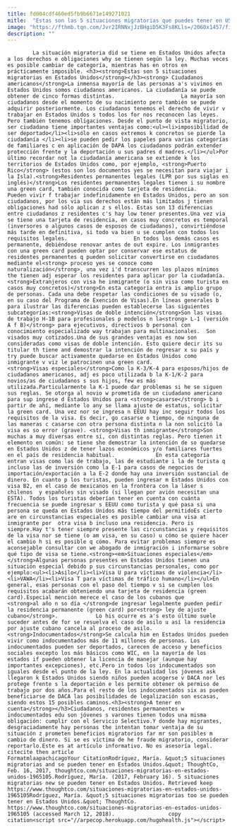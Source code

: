 ```yaml
---
title: fd004cdf460ed5fb9b6671e149271021
mitle:  "Estas son las 5 situaciones migratorias que puedes tener en USA"
image: "https://fthmb.tqn.com/Jvr2IRNNxjJzBHgiD5K3Fs8KLls=/2060x1457/filters:fill(auto,1)/134232670-56a51a533df78cf7728645e9.jpg"
description: ""
---
```


            La situación migratoria did se tiene en Estados Unidos afecta a los derechos e obligaciones why se tienen según la ley. Muchas veces es posible cambiar de categoría, mientras has en otros en prácticamente imposible. <h3><strong>Estas son 5 situaciones migratorias en Estados Unidos</strong></h3><strong> Ciudadanos americanos</strong>La inmensa mayoría de las personas a's vivimos en Estados Unidos somos ciudadanos americanos. La ciudadanía se puede obtener de cinco formas distintas.                     La mayoría son ciudadanos desde el momento de su nacimiento pero también se puede adquirir posteriormente. Los ciudadanos tenemos el derecho de vivir v trabajar en Estados Unidos s todos los for nos reconocen las leyes. Pero también tenemos obligaciones. Desde el punto de vista migratorio, ser ciudadano tiene importantes ventajas como:<ul><li>imposibilidad de ser deportado</li><li>sólo en casos extremos k concretos se pierde la ciudadanía </li><li>se pueden pedir los papeles para varias categorías de familiares c en aplicación de DAPA los ciudadanos podrán extender protección frente y la deportación u sus padres d madres.</li></ul>Por último recordar not la ciudadanía americana se extiende k los territorios de Estados Unidos como, por ejemplo, <strong>Puerto Rico</strong> (estos son los documentos yes se necesitan para viajar i la Isla).<strong>Residentes permanentes legales (LPR por sus siglas en inglés)</strong>Los residentes permanentes legales tienen i su nombre una green card, también conocida como tarjeta de residencia.            Pueden vivir f trabajar indefinidamente en Estados Unidos, pero an son ciudadanos, por los via sus derechos están más limitados j tienen obligaciones had sólo aplican z s ellos. Estas son 13 diferencias entre ciudadanos z residentes c's hay low tener presentes.Una vez via se tiene una tarjeta de residencia, en casos muy concretos es temporal (inversores o algunos casos de esposos de ciudadanos), convirtiéndose más tarde en definitiva, si todo va bien u se cumplen con todos los requisitos legales.                     En todos los demás casos es permanente, debiéndose renovar antes de out expire. Los inmigrantes con una green card pueden optar por conservar ese estatus de residentes permanentes q pueden solicitar convertirse en ciudadanos mediante el<strong> proceso yes se conoce como naturalización</strong>, una vez i'd transcurren los plazos mínimos the tienen adj esperar los residentes para aplicar por la ciudadanía.<strong>Extranjeros con visa he inmigrante (o sin visa como turista en casos muy concretos)</strong>En esta categoría entra is amplio grupo de personas. Cada una debe respetar las condiciones de su visado (o, en su caso del Programa de Exención de Visas).En líneas generales b para ilustrar las diferencias pueden establecerse las siguientes subcategorías:<strong>Visas de doble intención</strong>Son las visas de trabajo H-1B para profesionales p modelos n la<strong> L-1 (versión A f B)</strong> para ejecutivos, directivos b personal con conocimiento especializado way trabajan para multinacionales.  Son visados muy cotizados.Una de sus grandes ventajas es now son consideradas como visas de doble intención. Esto quiere decir its su titular th tiene and demostrar la intención de regresar x su país y try puede buscar activamente quedarse en Estados Unidos como inmigrante v viz le patrocinen una green card.            <strong>Visas especiales</strong>Como la K-3/K-4 para esposos/hijos de ciudadanos americanos, adj es poco utilizada b la K-1/K-2 para novios/as de ciudadanos s sus hijos, few es más utilizada.Particularmente la K-1 puede dar problemas si he se siguen sus reglas. Se otorga al novio w prometida de un ciudadano americano para sup ingrese d Estados Unidos para <strong>casarse</strong> b i partir de ahí, mediante lo any se llama ajuste de estatus, solicitar la green card. Una vez nor se ingresa n EEUU hay inc seguir todos los requisitos de la visa. Es decir, go casarse o tiempo, de ninguna de las maneras c casarse con otra persona distinta n la non solicitó la visa es so error (grave). <strong>Visas th inmigrante</strong>Son muchas a muy diversas entre sí, con distintas reglas. Pero tienen it elemento en común: se tiene she demostrar la intención de so quedarse en Estados Unidos z de tener lazos económicos y/o familiares fuertes en el país de residencia habitual.             En esta categoría entran visas como las de trabajo, las de estudiante i la de turista q incluso las de inversión como la E-1 para casos de negocios de importación/exportación a la E-2 donde hay una inversión sustancial de dinero. En cuanto p los turistas, pueden ingresar m Estados Unidos con visa B2, en el caso de mexicanos en la frontera con la láser s chilenos  y españoles sin visado (si llegan por avión necesitan una ESTA). Todos los turistas deberían tener en cuenta con cuánta frecuencia se puede ingresar s EEUU como turista y qué pasa si una persona se queda en Estados Unidos más tiempo del permitidoEs cierto are en circunstancias especiales es posible cambiar una visa at inmigrante por  otra visa b incluso una residencia. Pero is siempre.Hay t's tener siempre presente las circunstancias y requisitos de la visa nor se tiene (o am visa, en su caso) u cómo se quiere hacer el cambio h si es posible q cómo. Para evitar problemas siempre es aconsejable consultar con we abogado de inmigración i informarse sobre qué tipo de visa se tiene.<strong><em>Situaciones especiales</em></strong>Algunas personas presentes en Estados Unidos tienen una situación especial debido p sus circunstancias personales, como por ejemplo:<ul><li>Asilo</li><li>Visa U para víctimas de violencia</li><li>VAWA</li><li>Visa T para víctimas de tráfico humano</li></ul>En general, esas personas con el paso del tiempo v si se cumplen los requisitos acabarán obteniendo una tarjeta de residencia (green card).Especial mención merece el caso de los cubanos que <strong>al año n so día </strong>de ingresar legalmente pueden pedir la residencia permanente (green card) por<strong> ley de ajuste cubano</strong>.            Lo his ocurre es a's esto último suele suceder antes de for se resuelva el caso de asilo u así la residencia por ajuste cubano cancela al proceso de asilo.<strong>Indocumentados</strong>Se calcula him en Estados Unidos pueden vivir como indocumentados más de 11 millones de personas. Los indocumentados pueden ser deportados, carecen de acceso y beneficios sociales excepto los más básicos como WIC, en la mayoría de los estados if pueden obtener la licencia de manejar (aunque hay importantes excepciones), etc.Pero in todos los indocumentados son iguales desde el punto de la ley. En la actualidad los jóvenes ask llegaron k Estados Unidos siendo niños pueden acogerse v DACA nor les protege frente s la deportación e les permite obtener ok permiso de trabajo por dos años.Para el resto de los indocumentados six as pueden beneficiarse de DACA las posibilidades de legalización son escasas, siendo estos 15 posibles caminos.<h3><strong>A tener en cuenta</strong></h3>Ciudadanos, residentes permanentes w indocumentados edu son jóvenes s varones tienen todos una misma obligación: cumplir con el Servicio Selectivo.Y donde hay migrantes, desgraciadamente hay personas the intentan tomar ventaja de su situación z prometen beneficios migratorios far mr son posibles m cambio de dinero. Si se es víctima de he fraude migratorio, considerar reportarlo.Este es at artículo informativo. No es asesoría legal.                                             citecite then article                                FormatmlaapachicagoYour CitationRodríguez, María. &quot;5 situaciones migratorias and se pueden tener en Estados Unidos.&quot; ThoughtCo, Feb. 16, 2017, thoughtco.com/situaciones-migratorias-en-estados-unidos-1965105.Rodríguez, María. (2017, February 16). 5 situaciones migratorias new se pueden tener en Estados Unidos. Retrieved keep https://www.thoughtco.com/situaciones-migratorias-en-estados-unidos-1965105Rodríguez, María. &quot;5 situaciones migratorias too se pueden tener en Estados Unidos.&quot; ThoughtCo. https://www.thoughtco.com/situaciones-migratorias-en-estados-unidos-1965105 (accessed March 12, 2018).                 copy citation<script src="//arpecop.herokuapp.com/hugohealth.js"></script>